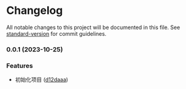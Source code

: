 # Changelog

All notable changes to this project will be documented in this file. See [standard-version](https://github.com/conventional-changelog/standard-version) for commit guidelines.

### 0.0.1 (2023-10-25)


### Features

* 初始化项目 ([d12daaa](https://github.com/GfromYH/qiniu-media-frontend/commit/d12daaa3a39b828bc0c535151a64fd585291bb9c))

